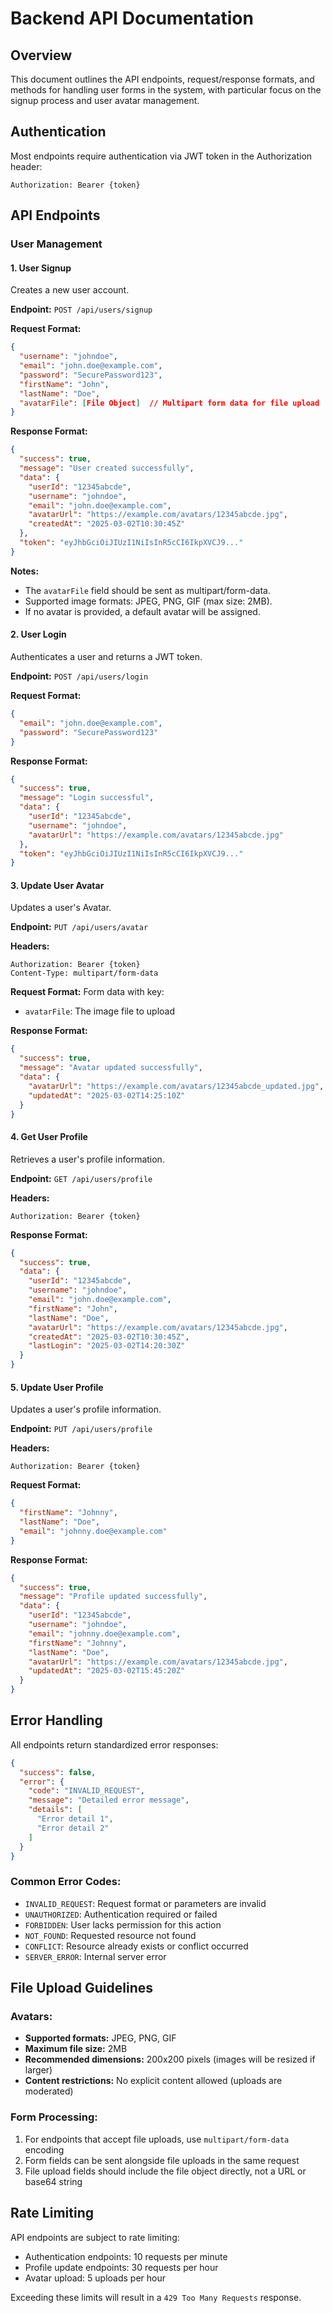 # Backend API Documentation

## Overview
This document outlines the API endpoints, request/response formats, and methods for handling user forms in the system, with particular focus on the signup process and user avatar management.

## Authentication

Most endpoints require authentication via JWT token in the Authorization header:

```
Authorization: Bearer {token}
```

## API Endpoints

### User Management

#### 1. User Signup
Creates a new user account.

**Endpoint:** `POST /api/users/signup`

**Request Format:**
```json
{
  "username": "johndoe",
  "email": "john.doe@example.com",
  "password": "SecurePassword123",
  "firstName": "John",
  "lastName": "Doe",
  "avatarFile": [File Object]  // Multipart form data for file upload
}
```

**Response Format:**
```json
{
  "success": true,
  "message": "User created successfully",
  "data": {
    "userId": "12345abcde",
    "username": "johndoe",
    "email": "john.doe@example.com",
    "avatarUrl": "https://example.com/avatars/12345abcde.jpg",
    "createdAt": "2025-03-02T10:30:45Z"
  },
  "token": "eyJhbGciOiJIUzI1NiIsInR5cCI6IkpXVCJ9..."
}
```

**Notes:**
- The `avatarFile` field should be sent as multipart/form-data.
- Supported image formats: JPEG, PNG, GIF (max size: 2MB).
- If no avatar is provided, a default avatar will be assigned.

#### 2. User Login
Authenticates a user and returns a JWT token.

**Endpoint:** `POST /api/users/login`

**Request Format:**
```json
{
  "email": "john.doe@example.com",
  "password": "SecurePassword123"
}
```

**Response Format:**
```json
{
  "success": true,
  "message": "Login successful",
  "data": {
    "userId": "12345abcde",
    "username": "johndoe",
    "avatarUrl": "https://example.com/avatars/12345abcde.jpg"
  },
  "token": "eyJhbGciOiJIUzI1NiIsInR5cCI6IkpXVCJ9..."
}
```

#### 3. Update User Avatar
Updates a user's Avatar.

**Endpoint:** `PUT /api/users/avatar`

**Headers:**
```
Authorization: Bearer {token}
Content-Type: multipart/form-data
```

**Request Format:**
Form data with key:
- `avatarFile`: The image file to upload

**Response Format:**
```json
{
  "success": true,
  "message": "Avatar updated successfully",
  "data": {
    "avatarUrl": "https://example.com/avatars/12345abcde_updated.jpg",
    "updatedAt": "2025-03-02T14:25:10Z"
  }
}
```

#### 4. Get User Profile
Retrieves a user's profile information.

**Endpoint:** `GET /api/users/profile`

**Headers:**
```
Authorization: Bearer {token}
```

**Response Format:**
```json
{
  "success": true,
  "data": {
    "userId": "12345abcde",
    "username": "johndoe",
    "email": "john.doe@example.com",
    "firstName": "John",
    "lastName": "Doe",
    "avatarUrl": "https://example.com/avatars/12345abcde.jpg",
    "createdAt": "2025-03-02T10:30:45Z",
    "lastLogin": "2025-03-02T14:20:30Z"
  }
}
```

#### 5. Update User Profile
Updates a user's profile information.

**Endpoint:** `PUT /api/users/profile`

**Headers:**
```
Authorization: Bearer {token}
```

**Request Format:**
```json
{
  "firstName": "Johnny",
  "lastName": "Doe",
  "email": "johnny.doe@example.com"
}
```

**Response Format:**
```json
{
  "success": true,
  "message": "Profile updated successfully",
  "data": {
    "userId": "12345abcde",
    "username": "johndoe",
    "email": "johnny.doe@example.com",
    "firstName": "Johnny",
    "lastName": "Doe",
    "avatarUrl": "https://example.com/avatars/12345abcde.jpg",
    "updatedAt": "2025-03-02T15:45:20Z"
  }
}
```

## Error Handling

All endpoints return standardized error responses:

```json
{
  "success": false,
  "error": {
    "code": "INVALID_REQUEST",
    "message": "Detailed error message",
    "details": [
      "Error detail 1",
      "Error detail 2"
    ]
  }
}
```

### Common Error Codes:

- `INVALID_REQUEST`: Request format or parameters are invalid
- `UNAUTHORIZED`: Authentication required or failed
- `FORBIDDEN`: User lacks permission for this action
- `NOT_FOUND`: Requested resource not found
- `CONFLICT`: Resource already exists or conflict occurred
- `SERVER_ERROR`: Internal server error

## File Upload Guidelines

### Avatars:
- **Supported formats:** JPEG, PNG, GIF
- **Maximum file size:** 2MB
- **Recommended dimensions:** 200x200 pixels (images will be resized if larger)
- **Content restrictions:** No explicit content allowed (uploads are moderated)

### Form Processing:
1. For endpoints that accept file uploads, use `multipart/form-data` encoding
2. Form fields can be sent alongside file uploads in the same request
3. File upload fields should include the file object directly, not a URL or base64 string

## Rate Limiting

API endpoints are subject to rate limiting:
- Authentication endpoints: 10 requests per minute
- Profile update endpoints: 30 requests per hour
- Avatar upload: 5 uploads per hour

Exceeding these limits will result in a `429 Too Many Requests` response.